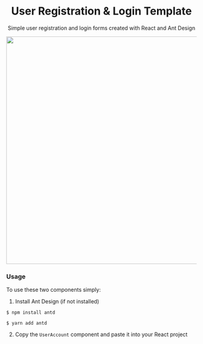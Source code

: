  <div align="center">
  
  # User Registration & Login Template
  
  Simple user registration and login forms created with React and Ant Design
  
 <img src="https://user-images.githubusercontent.com/31863401/229914150-cfcb7613-66ae-47a9-b501-8315afceb221.png" alt="" width="600" title="User Signup & Login"/>
 </div>
 
 ### Usage
 To use these two components simply:
 1. Install Ant Design (if not installed)
 ```
 $ npm install antd
 ```
 ```
 $ yarn add antd
 ```
 2. Copy the `UserAccount` component and paste it into your React project




